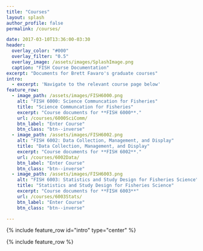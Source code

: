 ```yaml
---
title: "Courses"
layout: splash
author_profile: false
permalink: /courses/

date: 2017-03-10T13:36:00-03:30
header:
  overlay_color: "#000"
  overlay_filter: "0.5"
  overlay_image: /assets/images/SplashImage.png
  caption: "FISH Course Documentation"
excerpt: "Documents for Brett Favaro's graduate courses"
intro: 
  - excerpt: 'Navigate to the relevant course page below'
feature_row:
  - image_path: /assets/images/FISH6000.png
    alt: "FISH 6000: Science Communcation for Fisheries"
    title: "Science Communcation for Fisheries"
    excerpt: "Course documents for **FISH 6000**."
    url: /courses/6000SciComm/
    btn_label: "Enter Course"
    btn_class: "btn--inverse"
  - image_path: /assets/images/FISH6002.png
    alt: "FISH 6002: Data Collection, Management, and Display"
    title: "Data Collection, Management, and Display"
    excerpt: "Course documents for **FISH 6002**."
    url: /courses/6002Data/
    btn_label: "Enter Course"
    btn_class: "btn--inverse"
  - image_path: /assets/images/FISH6003.png
    alt: "FISH 6003: Statistics and Study Design for Fisheries Science"
    title: "Statistics and Study Design for Fisheries Science"
    excerpt: "Course documents for **FISH 6003**"
    url: /courses/6003Stats/
    btn_label: "Enter Course"
    btn_class: "btn--inverse"

---
```


{% include feature_row id="intro" type="center" %}

{% include feature_row %}